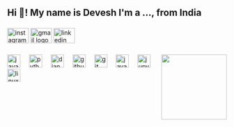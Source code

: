 <h2 align="left">Hi 👋! My name is Devesh I'm a ..., from India</h2>

###

<div align="left">
  <img src="https://raw.githubusercontent.com/maurodesouza/profile-readme-generator/master/src/assets/icons/social/instagram/default.svg" width="49" height="35" alt="instagram logo"  />
  <img src="https://raw.githubusercontent.com/maurodesouza/profile-readme-generator/master/src/assets/icons/social/gmail/default.svg" width="49" height="35" alt="gmail logo"  />
  <img src="https://raw.githubusercontent.com/maurodesouza/profile-readme-generator/master/src/assets/icons/social/linkedin/default.svg" width="49" height="35" alt="linkedin logo"  />
</div>

###

<img align="right" height="150" src="https://media.giphy.com/media/RbDKaczqWovIugyJmW/giphy.gif?cid=790b7611jztoipe8wpzqqvvvl34moiz6axrxu1q4ggyn6vdm&ep=v1_gifs_search&rid=giphy.gif&ct=g"  />

###

<div align="left">
  <img src="https://cdn.jsdelivr.net/gh/devicons/devicon/icons/javascript/javascript-original.svg" height="30" alt="javascript logo"  />
  <img width="12" />
  <img src="https://cdn.jsdelivr.net/gh/devicons/devicon/icons/python/python-original.svg" height="30" alt="python logo"  />
  <img width="12" />
  <img src="https://cdn.jsdelivr.net/gh/devicons/devicon/icons/django/django-plain.svg" height="30" alt="django logo"  />
  <img width="12" />
  <img src="https://cdn.jsdelivr.net/gh/devicons/devicon/icons/github/github-original.svg" height="30" alt="github logo"  />
  <img width="12" />
  <img src="https://cdn.jsdelivr.net/gh/devicons/devicon/icons/git/git-original.svg" height="30" alt="git logo"  />
  <img width="12" />
  <img src="https://cdn.jsdelivr.net/gh/devicons/devicon/icons/java/java-original.svg" height="30" alt="java logo"  />
  <img width="12" />
  <img src="https://cdn.jsdelivr.net/gh/devicons/devicon/icons/jupyter/jupyter-original.svg" height="30" alt="jupyter logo"  />
  <img width="12" />
  <img src="https://cdn.jsdelivr.net/gh/devicons/devicon/icons/linux/linux-original.svg" height="30" alt="linux logo"  />
</div>

###
